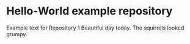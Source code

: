 # Hello-World example repository

Example text for Repository 1
Beautiful day today. The squirrels looked grumpy.
